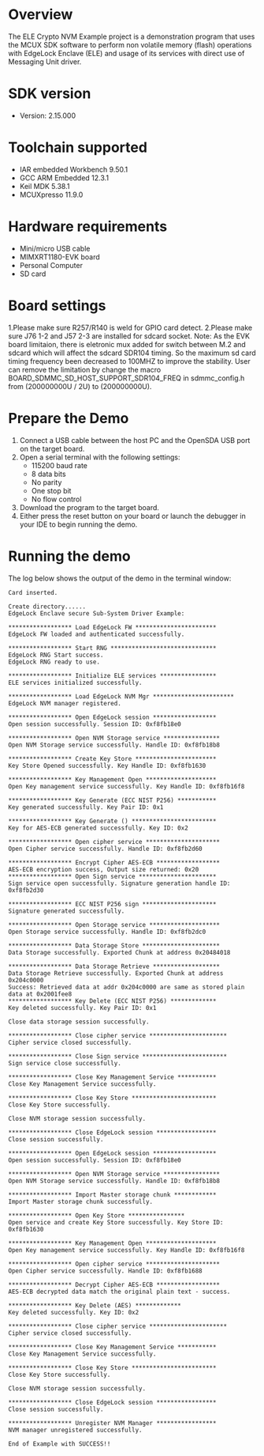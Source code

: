 Overview
========
The ELE Crypto NVM Example project is a demonstration program that uses the MCUX SDK
software to perform non volatile memory (flash) operations with EdgeLock Enclave (ELE)
and usage of its services with direct use of Messaging Unit driver.


SDK version
===========
- Version: 2.15.000

Toolchain supported
===================
- IAR embedded Workbench  9.50.1
- GCC ARM Embedded  12.3.1
- Keil MDK  5.38.1
- MCUXpresso  11.9.0

Hardware requirements
=====================
- Mini/micro USB cable
- MIMXRT1180-EVK board
- Personal Computer
- SD card

Board settings
==============
1.Please make sure R257/R140 is weld for GPIO card detect.
2.Please make sure J76 1-2 and J57 2-3 are installed for sdcard socket.
Note:
As the EVK board limitaion, there is eletronic mux added for switch between M.2 and sdcard which will affect the sdcard SDR104 timing.
So the maximum sd card timing frequency been decreased to 100MHZ to improve the stability.
User can remove the limitation by change the macro BOARD_SDMMC_SD_HOST_SUPPORT_SDR104_FREQ in sdmmc_config.h from (200000000U / 2U) to (200000000U).

Prepare the Demo
================
1.  Connect a USB cable between the host PC and the OpenSDA USB port on the target board. 
2.  Open a serial terminal with the following settings:
    - 115200 baud rate
    - 8 data bits
    - No parity
    - One stop bit
    - No flow control
3.  Download the program to the target board.
4.  Either press the reset button on your board or launch the debugger in your IDE to begin running the demo.

Running the demo
================
The log below shows the output of the demo in the terminal window:
~~~~~~~~~~~~~~~~~~~~~~~~~~~~~~~~~~~
Card inserted.

Create directory......
EdgeLock Enclave secure Sub-System Driver Example:

****************** Load EdgeLock FW ***********************
EdgeLock FW loaded and authenticated successfully.

****************** Start RNG ******************************
EdgeLock RNG Start success.
EdgeLock RNG ready to use.

****************** Initialize ELE services ****************
ELE services initialized successfully.

****************** Load EdgeLock NVM Mgr ***********************
EdgeLock NVM manager registered.

****************** Open EdgeLock session ******************
Open session successfully. Session ID: 0xf8fb18e0

****************** Open NVM Storage service ****************
Open NVM Storage service successfully. Handle ID: 0xf8fb18b8

****************** Create Key Store ***********************
Key Store Opened successfully. Key Handle ID: 0xf8fb1630

****************** Key Management Open ********************
Open Key management service successfully. Key Handle ID: 0xf8fb16f8

****************** Key Generate (ECC NIST P256) ***********
Key generated successfully. Key Pair ID: 0x1

****************** Key Generate () ************************
Key for AES-ECB generated successfully. Key ID: 0x2

****************** Open cipher service *********************
Open Cipher service successfully. Handle ID: 0xf8fb2d60

****************** Encrypt Cipher AES-ECB ******************
AES-ECB encryption success, Output size returned: 0x20
****************** Open Sign service **********************
Sign service open successfully. Signature generation handle ID: 0xf8fb2d30

****************** ECC NIST P256 sign *********************
Signature generated successfully.

****************** Open Storage service ********************
Open Storage service successfully. Handle ID: 0xf8fb2dc0

****************** Data Storage Store **********************
Data Storage successfully. Exported Chunk at address 0x20484018

****************** Data Storage Retrieve *******************
Data Storage Retrieve successfully. Exported Chunk at address 0x204c0000
Success: Retrieved data at addr 0x204c0000 are same as stored plain data at 0x2001fee8
****************** Key Delete (ECC NIST P256) *************
Key deleted successfully. Key Pair ID: 0x1

Close data storage session successfully.

****************** Close cipher service **********************
Cipher service closed successfully.

****************** Close Sign service ************************
Sign service close successfully.

****************** Close Key Management Service ***********
Close Key Management Service successfully.

****************** Close Key Store ************************
Close Key Store successfully.

Close NVM storage session successfully.

****************** Close EdgeLock session *****************
Close session successfully.

****************** Open EdgeLock session ******************
Open session successfully. Session ID: 0xf8fb18e0

****************** Open NVM Storage service ****************
Open NVM Storage service successfully. Handle ID: 0xf8fb18b8

****************** Import Master storage chunk ************
Import Master storage chunk successfully.

****************** Open Key Store ****************
Open service and create Key Store successfully. Key Store ID: 0xf8fb1630

****************** Key Management Open ********************
Open Key management service successfully. Key Handle ID: 0xf8fb16f8

****************** Open cipher service *********************
Open Cipher service successfully. Handle ID: 0xf8fb1688

****************** Decrypt Cipher AES-ECB ******************
AES-ECB decrypted data match the original plain text - success.

****************** Key Delete (AES) *************
Key deleted successfully. Key ID: 0x2

****************** Close cipher service **********************
Cipher service closed successfully.

****************** Close Key Management Service ***********
Close Key Management Service successfully.

****************** Close Key Store ************************
Close Key Store successfully.

Close NVM storage session successfully.

****************** Close EdgeLock session *****************
Close session successfully.

****************** Unregister NVM Manager *****************
NVM manager unregistered successfully.

End of Example with SUCCESS!!
